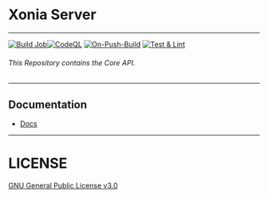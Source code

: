 # Xonia Server
---
[![Build Job](https://github.com/Xoniaapp/server/actions/workflows/build.yml/badge.svg)](https://github.com/Xoniaapp/server/actions/workflows/build.yml)[![CodeQL](https://github.com/Xoniaapp/server/actions/workflows/codeql-analysis.yml/badge.svg)](https://github.com/Xoniaapp/server/actions/workflows/codeql-analysis.yml)
[![On-Push-Build](https://github.com/Xoniaapp/server/actions/workflows/on-push-build.yml/badge.svg)](https://github.com/Xoniaapp/server/actions/workflows/on-push-build.yml)
[![Test & Lint](https://github.com/Xoniaapp/server/actions/workflows/ci-cd.yml/badge.svg)](https://github.com/Xoniaapp/server/actions/workflows/ci-cd.yml)

###### This Repository contains the Core API.
---

## Documentation
- [Docs](./docs/Readme.md)
---

# LICENSE

[GNU General Public License v3.0](./LICENSE)
